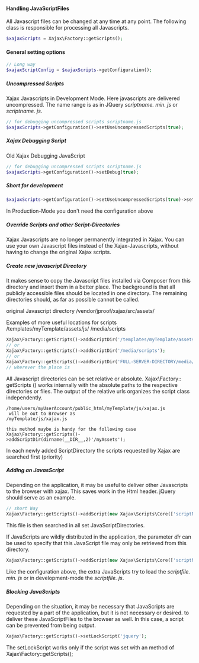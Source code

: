 #### Handling JavaScriptFiles

All Javascript files can be changed at any time at any point.
The following class is responsible for processing all Javascripts. 

```php
$xajaxScripts = Xajax\Factory::getScripts();
```

#### General setting options
```php
// Long way
$xajaxScriptConfig = $xajaxScripts->getConfiguration();
```

##### Uncompressed Scripts

Xajax Javascripts in Development Mode. Here javascripts are delivered uncompressed.
The name range is as in JQuery *scriptname. min. js* or *scriptname. js*.

```php
// for debugging uncompressed scripts scriptname.js
$xajaxScripts->getConfiguration()->setUseUncompressedScripts(true);
```

##### Xajax Debugging Script

Old Xajax Debugging JavaScript
```php
// for debugging uncompressed scripts scriptname.js
$xajaxScripts->getConfiguration()->setDebug(true);
```

##### Short for development
```php
$xajaxScripts->getConfiguration()->setUseUncompressedScripts(true)->setDebug(true)
```

In Production-Mode you don't need the configuration above


##### Override Scripts and other Script-Directories

Xajax Javascripts are no longer permanently integrated in Xajax. You can use your own Javascript files instead of the Xajax-Javascripts,
without having to change the original Xajax scripts. 

##### Create new javascript Directory

It makes sense to copy the Javascript files installed via Composer from this directory and insert them in a better place.
The background is that all publicly accessible files should be located in one directory. The remaining directories should, as far as possible 
cannot be called. 

original Javascript directory
/vendor/jproof/xajax/src/assets/ 

Examples of more useful locations for scripts
/templates/myTemplate/assets/js/
/media/scripts

```php
Xajax\Factory::getScripts()->addScriptDir('/templates/myTemplate/assets/js/');
// or
Xajax\Factory::getScripts()->addScriptDir('/media/scripts');
// or
Xajax\Factory::getScripts()->addScriptDir('FULL-SERVER-DIRECTORY/media/scripts');
// wherever the place is
```

All Javascript directories can be set relative or absolute. Xajax\Factory:: getScripts () works internally with the absolute paths 
to the respective directories or files. The output of the relative urls organizes the script class independently.

```
/home/users/myUserAccount/public_html/myTemplate/js/xajax.js
 will be out to Browser as
/myTemplate/js/xajax.js

this method maybe is handy for the following case
Xajax\Factory::getScripts()->addScriptDir(dirname(__DIR__,2)'/myAssets');
```

In each newly added ScriptDirectory the scripts requested by Xajax are searched first (priority)

##### Adding an JavasScript

Depending on the application, it may be useful to deliver other Javascripts to the browser with xajax. This saves work in the Html header.
jQuery should serve as an example.
```php 
// short Way
Xajax\Factory::getScripts()->addScript(new Xajax\Scripts\Core(['scriptName' => 'jQuery', 'fileName' => 'jquery.js']));  
```
This file is then searched in all set JavaScriptDirectories. 

If JavaScripts are wildly distributed in the application, the parameter *dir* can be used to specify that this JavaScript file may only be retrieved from this directory.
```php 
Xajax\Factory::getScripts()->addScript(new Xajax\Scripts\Core(['scriptName' => 'jQuery', 'fileName' => 'jquery.js', 'dir' => '/media/scripts/jQuery-3.0']));
```

Like the configuration above, the extra JavaScripts try to load the *scriptfile. min. js* or in development-mode the *scriptfile. js*.

##### Blocking JavaScripts

Depending on the situation, it may be necessary that JavaScripts are requested by a part of the application, but it is not necessary or desired.
to deliver these JavaScriptFiles to the browser as well. 
In this case, a script can be prevented from being output. 

```php 
Xajax\Factory::getScripts()->setLockScript('jquery');
```
The setLockScript works only if the script was set with an method of Xajax\Factory::getScripts();
